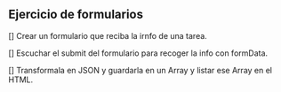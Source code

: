 ## Ejercicio de formularios

[] Crear un formulario que reciba la irnfo de una tarea.

[] Escuchar el submit del formulario para recoger la info con formData.

[] Transformala en JSON y guardarla en un Array y listar ese Array en el HTML.
